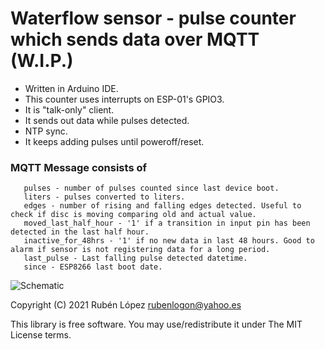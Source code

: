 # Waterflow sensor - pulse counter which sends data over MQTT (W.I.P.)

* Written in Arduino IDE.
* This counter uses interrupts on ESP-01's GPIO3.
* It is "talk-only" client. 
* It sends out data while pulses detected.
* NTP sync.
* It keeps adding pulses until poweroff/reset.

### MQTT Message consists of 
       pulses - number of pulses counted since last device boot.
       liters - pulses converted to liters.
       edges - number of rising and falling edges detected. Useful to check if disc is moving comparing old and actual value.
       moved_last_half_hour - '1' if a transition in input pin has been detected in the last half hour.
       inactive_for_48hrs - '1' if no new data in last 48 hours. Good to alarm if sensor is not registering data for a long period.
       last_pulse - Last falling pulse detected datetime.
       since - ESP8266 last boot date.
       
  
![Schematic](https://raw.githubusercontent.com/logon84/waterflow_sensor_aka_pulse_counter/main/schematic.png)

Copyright (C) 2021 Rubén López <rubenlogon@yahoo.es>  

This library is free software. You may use/redistribute it under The MIT License terms. 
 

